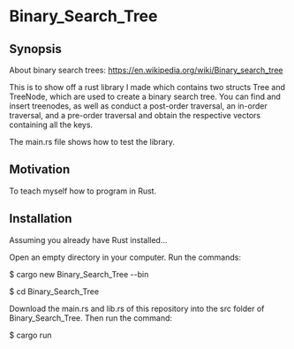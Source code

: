 # Binary_Search_Tree

Synopsis
--------

About binary search trees: https://en.wikipedia.org/wiki/Binary_search_tree

This is to show off a rust library I made which contains two structs Tree<T> and TreeNode<T>, which are used to create a binary search tree. You can find and insert treenodes, as well as conduct a post-order traversal, an in-order traversal, and a pre-order traversal and obtain the respective vectors containing all the keys. 

The main.rs file shows how to test the library. 

Motivation
----------

To teach myself how to program in Rust.

Installation
------------

Assuming you already have Rust installed...

Open an empty directory in your computer. Run the commands:

$ cargo new Binary_Search_Tree --bin

$ cd Binary_Search_Tree

Download the main.rs and lib.rs of this repository into the src folder of Binary_Search_Tree. Then run the command:

$ cargo run

